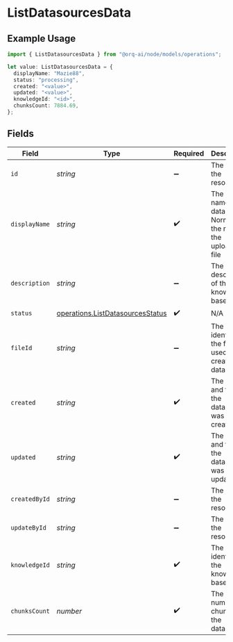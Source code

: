 # ListDatasourcesData

## Example Usage

```typescript
import { ListDatasourcesData } from "@orq-ai/node/models/operations";

let value: ListDatasourcesData = {
  displayName: "Mazie88",
  status: "processing",
  created: "<value>",
  updated: "<value>",
  knowledgeId: "<id>",
  chunksCount: 7884.69,
};
```

## Fields

| Field                                                                                | Type                                                                                 | Required                                                                             | Description                                                                          |
| ------------------------------------------------------------------------------------ | ------------------------------------------------------------------------------------ | ------------------------------------------------------------------------------------ | ------------------------------------------------------------------------------------ |
| `id`                                                                                 | *string*                                                                             | :heavy_minus_sign:                                                                   | The id of the resource                                                               |
| `displayName`                                                                        | *string*                                                                             | :heavy_check_mark:                                                                   | The display name of the datasource. Normally the name of the uploaded file           |
| `description`                                                                        | *string*                                                                             | :heavy_minus_sign:                                                                   | The description of the knowledge base                                                |
| `status`                                                                             | [operations.ListDatasourcesStatus](../../models/operations/listdatasourcesstatus.md) | :heavy_check_mark:                                                                   | N/A                                                                                  |
| `fileId`                                                                             | *string*                                                                             | :heavy_minus_sign:                                                                   | The unique identifier of the file used to create the datasource.                     |
| `created`                                                                            | *string*                                                                             | :heavy_check_mark:                                                                   | The date and time the datasource was created                                         |
| `updated`                                                                            | *string*                                                                             | :heavy_check_mark:                                                                   | The date and time the datasource was updated                                         |
| `createdById`                                                                        | *string*                                                                             | :heavy_minus_sign:                                                                   | The id of the resource                                                               |
| `updateById`                                                                         | *string*                                                                             | :heavy_minus_sign:                                                                   | The id of the resource                                                               |
| `knowledgeId`                                                                        | *string*                                                                             | :heavy_check_mark:                                                                   | The unique identifier of the knowledge base                                          |
| `chunksCount`                                                                        | *number*                                                                             | :heavy_check_mark:                                                                   | The number of chunks in the datasource                                               |